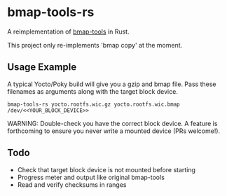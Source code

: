 # bmap-tools-rs

A reimplementation of [bmap-tools](https://github.com/intel/bmap-tools) in Rust.

This project only re-implements 'bmap copy' at the moment.

## Usage Example

A typical Yocto/Poky build will give you a gzip and bmap file. Pass these
filenames as arguments along with the target block device.

```
bmap-tools-rs yocto.rootfs.wic.gz yocto.rootfs.wic.bmap /dev/<<YOUR_BLOCK_DEVICE>>
```

WARNING: Double-check you have the correct block device. A feature is
forthcoming to ensure you never write a mounted device (PRs welcome!).

## Todo

- Check that target block device is not mounted before starting
- Progress meter and output like original bmap-tools
- Read and verify checksums in ranges
